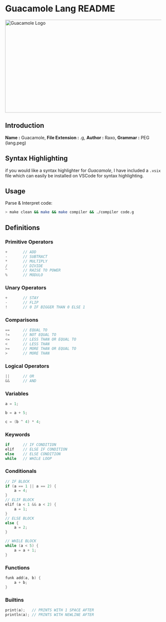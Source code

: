 # Guacamole Lang README

<img src="https://raw.githubusercontent.com/Gomez0015/guacamole_lang/master/G_logo.png"  width="600" height="300" alt="Guacamole Logo">

## Introduction

**Name :** Guacamole,
**File Extension :** .g,
**Author :** Raxo,
**Grammar :** PEG (lang.peg)

## Syntax Highlighting

if you would like a syntax highlighter for *Guacamole*, I have included a `.vsix` file which can easily be installed on VSCode for syntax highlighting.

## Usage

Parse & Interpret code:
```sh
> make clean && make && make compiler && ./compiler code.g
```

## Definitions

### Primitive Operators

```c
+       // ADD
-       // SUBTRACT
*       // MULTIPLY
/       // DIVIDE
^       // RAISE TO POWER
%       // MODULO
```

### Unary Operators

```c
+       // STAY
-       // FLIP
!       // 0 IF BIGGER THAN 0 ELSE 1
```

### Comparisons

```c
==      // EQUAL TO
!=      // NOT EQUAL TO
<=      // LESS THAN OR EQUAL TO
<       // LESS THAN
>=      // MORE THAN OR EQUAL TO
>       // MORE THAN
```

### Logical Operators

```c
||      // OR
&&      // AND
```

### Variables

```c
a = 1;

b = a + 5;

c = (b ^ 4) * 4;
```

### Keywords

```c
if      // IF CONDITION
elif    // ELSE IF CONDITION
else    // ELSE CONDITION
while   // WHILE LOOP
```

### Conditionals

```c
// IF BLOCK
if (a == 1 || a == 2) {
    a = 4;
} 
// ELIF BLOCK
elif (a < 1 && a < 2) {
    a = 1;
}
// ELSE BLOCK
else {
    a = 2;
}

// WHILE BLOCK
while (a < 5) {
    a = a + 1;
}
```

### Functions

```c
funk add(a, b) {
    a + b;
}
```

### Builtins

```c
print(a);   // PRINTS WITH 1 SPACE AFTER
println(a); // PRINTS WITH NEWLINE AFTER
```

